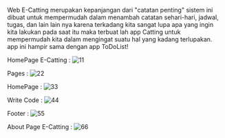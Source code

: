 Web E-Catting merupakan kepanjangan dari "catatan penting" sistem ini dibuat untuk mempermudah dalam menambah catatan sehari-hari, jadwal, tugas, dan lain lain nya karena terkadang kita sangat lupa apa yang ingin kita lakukan pada saat itu maka terbuat lah app Catting untuk mempermudah kita dalam mengingat suatu hal yang kadang terlupakan. app ini hampir sama dengan app ToDoList!

HomePage E-Catting :
![11](https://user-images.githubusercontent.com/44421049/130348582-177bd15e-cbd4-47ab-bc7a-86d60e793ba2.png)

Pages :
![22](https://user-images.githubusercontent.com/44421049/130348585-b707958a-b0e6-47ca-a2f1-960825a770ff.png)

HomePage :
![33](https://user-images.githubusercontent.com/44421049/130348591-fee238e8-1bdf-4694-8577-03503c1c4c5c.png)

Write Code :
![44](https://user-images.githubusercontent.com/44421049/130348593-cd32578c-6fe8-47c6-92d9-0945500bc292.png)

Footer :
![55](https://user-images.githubusercontent.com/44421049/130348599-5f061c3b-b3bc-44f9-8d91-9f0ca514b6c8.png)

About Page E-Catting :
![66](https://user-images.githubusercontent.com/44421049/130348609-b097c702-3904-4d7b-9d64-d9add2583bae.png)
